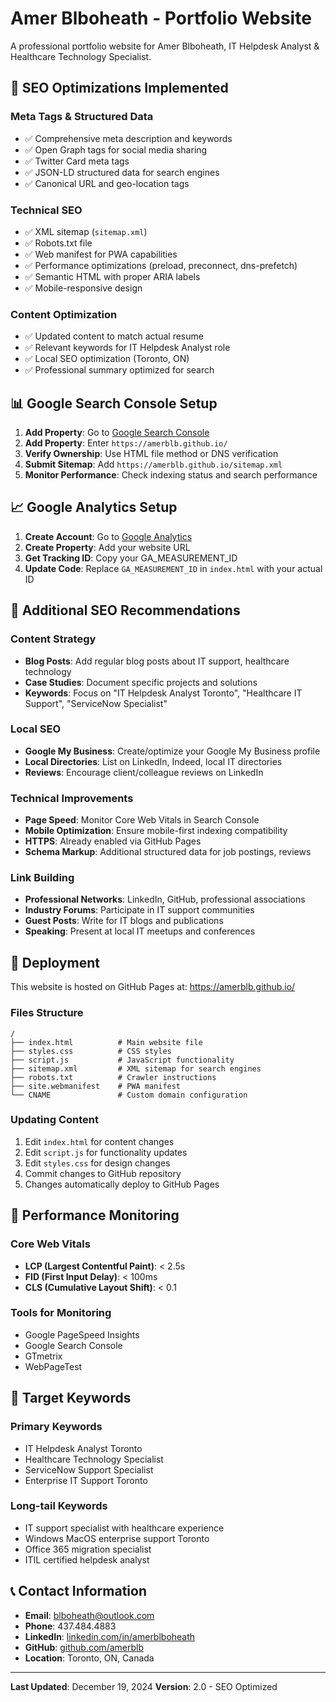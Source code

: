 # Amer Blboheath - Portfolio Website

A professional portfolio website for Amer Blboheath, IT Helpdesk Analyst & Healthcare Technology Specialist.

## 🚀 SEO Optimizations Implemented

### Meta Tags & Structured Data
- ✅ Comprehensive meta description and keywords
- ✅ Open Graph tags for social media sharing
- ✅ Twitter Card meta tags
- ✅ JSON-LD structured data for search engines
- ✅ Canonical URL and geo-location tags

### Technical SEO
- ✅ XML sitemap (`sitemap.xml`)
- ✅ Robots.txt file
- ✅ Web manifest for PWA capabilities
- ✅ Performance optimizations (preload, preconnect, dns-prefetch)
- ✅ Semantic HTML with proper ARIA labels
- ✅ Mobile-responsive design

### Content Optimization
- ✅ Updated content to match actual resume
- ✅ Relevant keywords for IT Helpdesk Analyst role
- ✅ Local SEO optimization (Toronto, ON)
- ✅ Professional summary optimized for search

## 📊 Google Search Console Setup

1. **Add Property**: Go to [Google Search Console](https://search.google.com/search-console)
2. **Add Property**: Enter `https://amerblb.github.io/`
3. **Verify Ownership**: Use HTML file method or DNS verification
4. **Submit Sitemap**: Add `https://amerblb.github.io/sitemap.xml`
5. **Monitor Performance**: Check indexing status and search performance

## 📈 Google Analytics Setup

1. **Create Account**: Go to [Google Analytics](https://analytics.google.com)
2. **Create Property**: Add your website URL
3. **Get Tracking ID**: Copy your GA_MEASUREMENT_ID
4. **Update Code**: Replace `GA_MEASUREMENT_ID` in `index.html` with your actual ID

## 🔧 Additional SEO Recommendations

### Content Strategy
- **Blog Posts**: Add regular blog posts about IT support, healthcare technology
- **Case Studies**: Document specific projects and solutions
- **Keywords**: Focus on "IT Helpdesk Analyst Toronto", "Healthcare IT Support", "ServiceNow Specialist"

### Local SEO
- **Google My Business**: Create/optimize your Google My Business profile
- **Local Directories**: List on LinkedIn, Indeed, local IT directories
- **Reviews**: Encourage client/colleague reviews on LinkedIn

### Technical Improvements
- **Page Speed**: Monitor Core Web Vitals in Search Console
- **Mobile Optimization**: Ensure mobile-first indexing compatibility
- **HTTPS**: Already enabled via GitHub Pages
- **Schema Markup**: Additional structured data for job postings, reviews

### Link Building
- **Professional Networks**: LinkedIn, GitHub, professional associations
- **Industry Forums**: Participate in IT support communities
- **Guest Posts**: Write for IT blogs and publications
- **Speaking**: Present at local IT meetups and conferences

## 🚀 Deployment

This website is hosted on GitHub Pages at: https://amerblb.github.io/

### Files Structure
```
/
├── index.html          # Main website file
├── styles.css          # CSS styles
├── script.js           # JavaScript functionality
├── sitemap.xml         # XML sitemap for search engines
├── robots.txt          # Crawler instructions
├── site.webmanifest    # PWA manifest
└── CNAME               # Custom domain configuration
```

### Updating Content
1. Edit `index.html` for content changes
2. Edit `script.js` for functionality updates
3. Edit `styles.css` for design changes
4. Commit changes to GitHub repository
5. Changes automatically deploy to GitHub Pages

## 📱 Performance Monitoring

### Core Web Vitals
- **LCP (Largest Contentful Paint)**: < 2.5s
- **FID (First Input Delay)**: < 100ms
- **CLS (Cumulative Layout Shift)**: < 0.1

### Tools for Monitoring
- Google PageSpeed Insights
- Google Search Console
- GTmetrix
- WebPageTest

## 🎯 Target Keywords

### Primary Keywords
- IT Helpdesk Analyst Toronto
- Healthcare Technology Specialist
- ServiceNow Support Specialist
- Enterprise IT Support Toronto

### Long-tail Keywords
- IT support specialist with healthcare experience
- Windows MacOS enterprise support Toronto
- Office 365 migration specialist
- ITIL certified helpdesk analyst

## 📞 Contact Information

- **Email**: blboheath@outlook.com
- **Phone**: 437.484.4883
- **LinkedIn**: [linkedin.com/in/amerblboheath](https://www.linkedin.com/in/amerblboheath/)
- **GitHub**: [github.com/amerblb](https://github.com/amerblb)
- **Location**: Toronto, ON, Canada

---

**Last Updated**: December 19, 2024
**Version**: 2.0 - SEO Optimized
